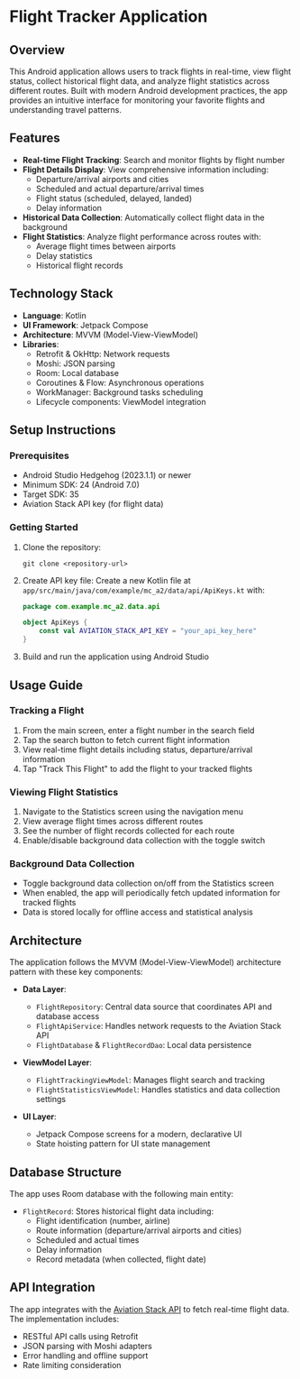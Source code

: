 # Flight Tracker Application

## Overview
This Android application allows users to track flights in real-time, view flight status, collect historical flight data, and analyze flight statistics across different routes. Built with modern Android development practices, the app provides an intuitive interface for monitoring your favorite flights and understanding travel patterns.

## Features
- **Real-time Flight Tracking**: Search and monitor flights by flight number
- **Flight Details Display**: View comprehensive information including:
  - Departure/arrival airports and cities
  - Scheduled and actual departure/arrival times
  - Flight status (scheduled, delayed, landed)
  - Delay information
- **Historical Data Collection**: Automatically collect flight data in the background
- **Flight Statistics**: Analyze flight performance across routes with:
  - Average flight times between airports
  - Delay statistics
  - Historical flight records

## Technology Stack
- **Language**: Kotlin
- **UI Framework**: Jetpack Compose
- **Architecture**: MVVM (Model-View-ViewModel)
- **Libraries**:
  - Retrofit & OkHttp: Network requests
  - Moshi: JSON parsing
  - Room: Local database
  - Coroutines & Flow: Asynchronous operations
  - WorkManager: Background tasks scheduling
  - Lifecycle components: ViewModel integration

## Setup Instructions

### Prerequisites
- Android Studio Hedgehog (2023.1.1) or newer
- Minimum SDK: 24 (Android 7.0)
- Target SDK: 35
- Aviation Stack API key (for flight data)

### Getting Started
1. Clone the repository:
   ```
   git clone <repository-url>
   ```

2. Create API key file:
   Create a new Kotlin file at `app/src/main/java/com/example/mc_a2/data/api/ApiKeys.kt` with:
   ```kotlin
   package com.example.mc_a2.data.api

   object ApiKeys {
       const val AVIATION_STACK_API_KEY = "your_api_key_here"
   }
   ```

3. Build and run the application using Android Studio

## Usage Guide

### Tracking a Flight
1. From the main screen, enter a flight number in the search field
2. Tap the search button to fetch current flight information
3. View real-time flight details including status, departure/arrival information
4. Tap "Track This Flight" to add the flight to your tracked flights

### Viewing Flight Statistics
1. Navigate to the Statistics screen using the navigation menu
2. View average flight times across different routes
3. See the number of flight records collected for each route
4. Enable/disable background data collection with the toggle switch

### Background Data Collection
- Toggle background data collection on/off from the Statistics screen
- When enabled, the app will periodically fetch updated information for tracked flights
- Data is stored locally for offline access and statistical analysis

## Architecture

The application follows the MVVM (Model-View-ViewModel) architecture pattern with these key components:

- **Data Layer**:
  - `FlightRepository`: Central data source that coordinates API and database access
  - `FlightApiService`: Handles network requests to the Aviation Stack API
  - `FlightDatabase` & `FlightRecordDao`: Local data persistence

- **ViewModel Layer**:
  - `FlightTrackingViewModel`: Manages flight search and tracking
  - `FlightStatisticsViewModel`: Handles statistics and data collection settings

- **UI Layer**:
  - Jetpack Compose screens for a modern, declarative UI
  - State hoisting pattern for UI state management

## Database Structure

The app uses Room database with the following main entity:

- `FlightRecord`: Stores historical flight data including:
  - Flight identification (number, airline)
  - Route information (departure/arrival airports and cities)
  - Scheduled and actual times
  - Delay information
  - Record metadata (when collected, flight date)

## API Integration

The app integrates with the [Aviation Stack API](https://aviationstack.com/) to fetch real-time flight data. The implementation includes:

- RESTful API calls using Retrofit
- JSON parsing with Moshi adapters
- Error handling and offline support
- Rate limiting consideration